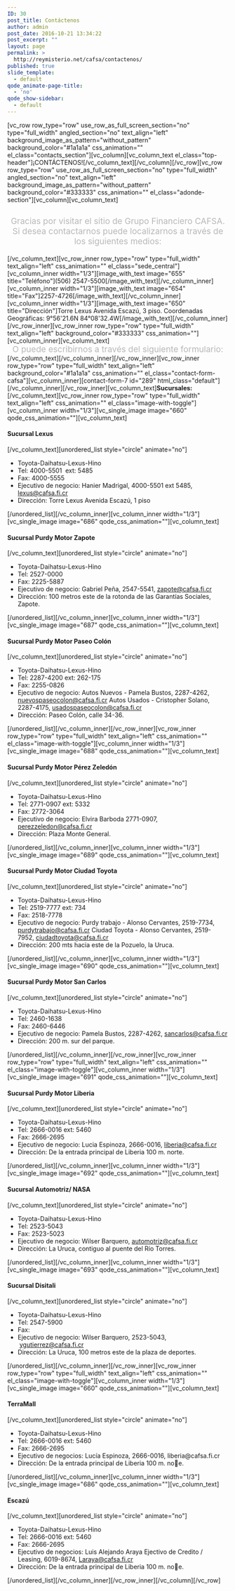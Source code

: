 ```yaml
---
ID: 30
post_title: Contáctenos
author: admin
post_date: 2016-10-21 13:34:22
post_excerpt: ""
layout: page
permalink: >
  http://reymisterio.net/cafsa/contactenos/
published: true
slide_template:
  - default
qode_animate-page-title:
  - 'no'
qode_show-sidebar:
  - default
---
```

[vc_row row_type="row" use_row_as_full_screen_section="no" type="full_width" angled_section="no" text_align="left" background_image_as_pattern="without_pattern" background_color="#1a1a1a" css_animation="" el_class="contacts_section"][vc_column][vc_column_text el_class="top-header"]<span class="require">¡CONTÁCTENOS!</span>[/vc_column_text][/vc_column][/vc_row][vc_row row_type="row" use_row_as_full_screen_section="no" type="full_width" angled_section="no" text_align="left" background_image_as_pattern="without_pattern" background_color="#333333" css_animation="" el_class="adonde-section"][vc_column][vc_column_text]
<p style="text-align: center; font-size: 19px; padding-top: 10px; color: #b8b8b8;">Gracias por visitar el sitio de Grupo Financiero CAFSA. Si desea contactarnos puede localizarnos a través de los siguientes medios:</p>
[/vc_column_text][vc_row_inner row_type="row" type="full_width" text_align="left" css_animation="" el_class="sede_central"][vc_column_inner width="1/3"][image_with_text image="655" title="Teléfono"](506) 2547-5500[/image_with_text][/vc_column_inner][vc_column_inner width="1/3"][image_with_text image="654" title="Fax"]2257-4726[/image_with_text][/vc_column_inner][vc_column_inner width="1/3"][image_with_text image="650" title="Dirección"]Torre Lexus Avenida Escazú, 3 piso.
Coordenadas Geográficas: 9°56'21.6N 84°08'32.4W[/image_with_text][/vc_column_inner][/vc_row_inner][vc_row_inner row_type="row" type="full_width" text_align="left" background_color="#333333" css_animation=""][vc_column_inner][vc_column_text]
<p style="text-align: center; font-size: 19px; color: #b8b8b8; padding-bottom: 0; margin: 0;">O puede escribirnos a través del siguiente formulario:</p>
[/vc_column_text][/vc_column_inner][/vc_row_inner][vc_row_inner row_type="row" type="full_width" text_align="left" background_color="#1a1a1a" css_animation="" el_class="contact-form-cafsa"][vc_column_inner][contact-form-7 id="289" html_class="default"][/vc_column_inner][/vc_row_inner][vc_column_text]<b>Sucursales:</b>[/vc_column_text][vc_row_inner row_type="row" type="full_width" text_align="left" css_animation="" el_class="image-with-toggle"][vc_column_inner width="1/3"][vc_single_image image="660" qode_css_animation=""][vc_column_text]
<h4>Sucursal
Lexus</h4>
[/vc_column_text][unordered_list style="circle" animate="no"]
<ul>
 	<li>Toyota-Daihatsu-Lexus-Hino</li>
 	<li>Tel: 4000-5501  ext: 5485</li>
 	<li>Fax: 4000-5555</li>
 	<li>Ejecutivo de negocio:
Hanier Madrigal, 4000-5501 ext 5485, <a class="texto_rojo" href="mailto:lexus@cafsa.fi.cr">lexus@cafsa.fi.cr</a></li>
 	<li>Dirección:
Torre Lexus Avenida Escazú, 1 piso</li>
</ul>
[/unordered_list][/vc_column_inner][vc_column_inner width="1/3"][vc_single_image image="686" qode_css_animation=""][vc_column_text]
<h4>Sucursal Purdy Motor
Zapote</h4>
[/vc_column_text][unordered_list style="circle" animate="no"]
<ul>
 	<li>Toyota-Daihatsu-Lexus-Hino</li>
 	<li>Tel: 2527-0000</li>
 	<li>Fax: 2225-5887</li>
 	<li>Ejecutivo de negocio:
Gabriel Peña, 2547-5541, <a class="texto_rojo" href="mailto:zapote@cafsa.fi.cr">zapote@cafsa.fi.cr</a></li>
 	<li>Dirección:
100 metros este de la rotonda de las Garantías Sociales, Zapote.</li>
</ul>
[/unordered_list][/vc_column_inner][vc_column_inner width="1/3"][vc_single_image image="687" qode_css_animation=""][vc_column_text]
<h4>Sucursal Purdy Motor
Paseo Colón</h4>
[/vc_column_text][unordered_list style="circle" animate="no"]
<ul>
 	<li>Toyota-Daihatsu-Lexus-Hino</li>
 	<li>Tel: 2287-4200 ext: 262-175</li>
 	<li>Fax: 2255-0826</li>
 	<li>Ejecutivo de negocio:
Autos Nuevos - Pamela Bustos, 2287-4262, <a class="texto_rojo" href="mailto:nuevospaseocolon@cafsa.fi.cr">nuevospaseocolon@cafsa.fi.cr</a>
Autos Usados - Cristopher Solano, 2287-4175, <a class="texto_rojo" href="mailto:usadospaseocolon@cafsa.fi.cr">usadospaseocolon@cafsa.fi.cr</a></li>
 	<li>Dirección:
Paseo Colón, calle 34-36.</li>
</ul>
[/unordered_list][/vc_column_inner][/vc_row_inner][vc_row_inner row_type="row" type="full_width" text_align="left" css_animation="" el_class="image-with-toggle"][vc_column_inner width="1/3"][vc_single_image image="688" qode_css_animation=""][vc_column_text]
<h4>Sucursal Purdy Motor
Pérez Zeledón</h4>
[/vc_column_text][unordered_list style="circle" animate="no"]
<ul>
 	<li>Toyota-Daihatsu-Lexus-Hino</li>
 	<li>Tel: 2771-0907 ext: 5332</li>
 	<li>Fax: 2772-3064</li>
 	<li>Ejecutivo de negocio:
Elvira Barboda 2771-0907, <a class="texto_rojo" href="mailto:perezzeledon@cafsa.fi.cr">perezzeledon@cafsa.fi.cr</a></li>
 	<li>Dirección:
Plaza Monte General.</li>
</ul>
[/unordered_list][/vc_column_inner][vc_column_inner width="1/3"][vc_single_image image="689" qode_css_animation=""][vc_column_text]
<h4>Sucursal Purdy Motor
Ciudad Toyota</h4>
[/vc_column_text][unordered_list style="circle" animate="no"]
<ul>
 	<li>Toyota-Daihatsu-Lexus-Hino</li>
 	<li>Tel: 2519-7777 ext: 734</li>
 	<li>Fax: 2518-7778</li>
 	<li>Ejecutivo de negocio:
Purdy trabajo - Alonso Cervantes, 2519-7734, <a class="texto_rojo" href="mailto:purdytrabajo@cafsa.fi.cr">purdytrabajo@cafsa.fi.cr</a>
Ciudad Toyota - Alonso Cervantes, 2519-7952, <a class="texto_rojo" href="mailto:ciudadtoyota@cafsa.fi.cr">ciudadtoyota@cafsa.fi.cr</a></li>
 	<li>Dirección:
200 mts hacia este de la Pozuelo, la Uruca.</li>
</ul>
[/unordered_list][/vc_column_inner][vc_column_inner width="1/3"][vc_single_image image="690" qode_css_animation=""][vc_column_text]
<h4>Sucursal Purdy Motor
San Carlos</h4>
[/vc_column_text][unordered_list style="circle" animate="no"]
<ul>
 	<li>Toyota-Daihatsu-Lexus-Hino</li>
 	<li>Tel: 2460-1638</li>
 	<li>Fax: 2460-6446</li>
 	<li>Ejecutivo de negocio:
Pamela Bustos, 2287-4262, <a class="texto_rojo" href="mailto:sancarlos@cafsa.fi.cr">sancarlos@cafsa.fi.cr</a></li>
 	<li>Dirección:
200 m. sur del parque.</li>
</ul>
[/unordered_list][/vc_column_inner][/vc_row_inner][vc_row_inner row_type="row" type="full_width" text_align="left" css_animation="" el_class="image-with-toggle"][vc_column_inner width="1/3"][vc_single_image image="691" qode_css_animation=""][vc_column_text]
<h4>Sucursal Purdy
Motor Liberia</h4>
[/vc_column_text][unordered_list style="circle" animate="no"]
<ul>
 	<li>Toyota-Daihatsu-Lexus-Hino</li>
 	<li>Tel: 2666-0016 ext: 5460</li>
 	<li>Fax: 2666-2695</li>
 	<li>Ejecutivo de negocio:
Lucia Espinoza, 2666-0016, <a class="texto_rojo" href="mailto:liberia@cafsa.fi.cr">liberia@cafsa.fi.cr</a></li>
 	<li>Dirección:
De la entrada principal de Liberia 100 m. norte.</li>
</ul>
[/unordered_list][/vc_column_inner][vc_column_inner width="1/3"][vc_single_image image="692" qode_css_animation=""][vc_column_text]
<h4>Sucursal
Automotriz/ NASA</h4>
[/vc_column_text][unordered_list style="circle" animate="no"]
<ul>
 	<li>Toyota-Daihatsu-Lexus-Hino</li>
 	<li>Tel: 2523-5043</li>
 	<li>Fax: 2523-5023</li>
 	<li>Ejecutivo de negocio:
Wilser Barquero, <a class="texto_rojo" href="mailto:automotriz@cafsa.fi.cr">automotriz@cafsa.fi.cr</a></li>
 	<li>Dirección:
La Uruca, contiguo al puente del Río Torres.</li>
</ul>
[/unordered_list][/vc_column_inner][vc_column_inner width="1/3"][vc_single_image image="693" qode_css_animation=""][vc_column_text]
<h4>Sucursal
Disitali</h4>
[/vc_column_text][unordered_list style="circle" animate="no"]
<ul>
 	<li>Toyota-Daihatsu-Lexus-Hino</li>
 	<li>Tel: 2547-5900</li>
 	<li>Fax:</li>
 	<li>Ejecutivo de negocio:
Wilser Barquero, 2523-5043,  <a class="texto_rojo" href="mailto:ygutierrez@cafsa.fi.cr">ygutierrez@cafsa.fi.cr</a></li>
 	<li>Dirección:
La Uruca, 100 metros este de la plaza de deportes.</li>
</ul>
[/unordered_list][/vc_column_inner][/vc_row_inner][vc_row_inner row_type="row" type="full_width" text_align="left" css_animation="" el_class="image-with-toggle"][vc_column_inner width="1/3"][vc_single_image image="660" qode_css_animation=""][vc_column_text]
<h4>TerraMall</h4>
[/vc_column_text][unordered_list style="circle" animate="no"]
<ul>
 	<li>Toyota-Daihatsu-Lexus-Hino</li>
 	<li>Tel: 2666-0016 ext: 5460</li>
 	<li>Fax: 2666-2695</li>
 	<li>Ejecutivo de negocios:
Lucía Espinoza, 2666-0016, liberia@cafsa.fi.cr</li>
 	<li>Dirección:
De la entrada principal de Liberia 100 m. noe.</li>
</ul>
[/unordered_list][/vc_column_inner][vc_column_inner width="1/3"][vc_single_image image="686" qode_css_animation=""][vc_column_text]
<h4>Escazú</h4>
[/vc_column_text][unordered_list style="circle" animate="no"]
<ul>
 	<li>Toyota-Daihatsu-Lexus-Hino</li>
 	<li>Tel: 2666-0016 ext: 5460</li>
 	<li>Fax: 2666-2695</li>
 	<li>Ejecutivo de negocios:
Luis Alejando Araya Ejectivo de Credito / Leasing, 6019-8674, <a class="texto_rojo" href="mailto:Laraya@cafsa.fi.cr">Laraya@cafsa.fi.cr</a></li>
 	<li>Dirección:
De la entrada principal de Liberia 100 m. noe.</li>
</ul>
[/unordered_list][/vc_column_inner][/vc_row_inner][/vc_column][/vc_row]